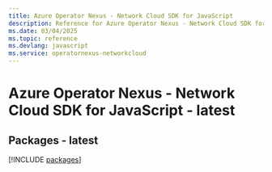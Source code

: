 ```yaml
---
title: Azure Operator Nexus - Network Cloud SDK for JavaScript
description: Reference for Azure Operator Nexus - Network Cloud SDK for JavaScript
ms.date: 03/04/2025
ms.topic: reference
ms.devlang: javascript
ms.service: operatornexus-networkcloud
---
```

# Azure Operator Nexus - Network Cloud SDK for JavaScript - latest
## Packages - latest
[!INCLUDE [packages](operator-nexus---network-cloud-index.md)]